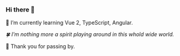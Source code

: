 ### Hi there 👋

🌱 I’m currently learning Vue 2, TypeScript, Angular.

_🍀 I'm nothing more a spirit playing around in this whold wide world._

💞 Thank you for passing by.

<!--
**ntmd-npk/ntmd-npk** is a ✨ _special_ ✨ repository because its `README.md` (this file) appears on your GitHub profile.

Here are some ideas to get you started:

- 🔭 I’m currently working on ...
- 🌱 I’m currently learning ...
- 👯 I’m looking to collaborate on ...
- 🤔 I’m looking for help with ...
- 💬 Ask me about ...
- 📫 How to reach me: ...
- 😄 Pronouns: ...
- ⚡ Fun fact: ...
-->
